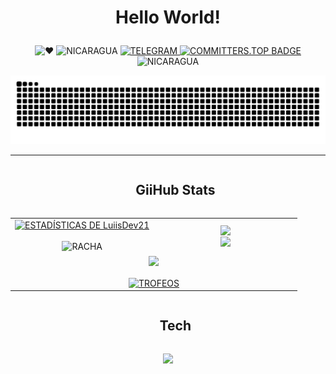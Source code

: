 <!-- TITULO PRINCIPAL -->
# <p align="center">Hello World!</p>

<!-- INSIGNIAS Y DATOS PERSONALES -->
<p align="center">
    <img src="https://img.shields.io/badge/%E2%9D%A4-red" alt="❤️"/>
    <img src="https://img.shields.io/badge/Country-Nicaragua-blue" alt="NICARAGUA"/>
    <a href="https://t.me/Xetwy">
        <img src="https://img.shields.io/badge/Telegram-Chat-2CA5E0?logo=telegram" alt="TELEGRAM"/>
    </a>
    <a href="https://user-badge.committers.top/nicaragua/LuiisDev21">
        <img src="https://user-badge.committers.top/nicaragua/LuiisDev21.svg" alt="COMMITTERS.TOP BADGE"/>
    </a>
    <img src="https://flagsapi.com/NI/flat/32.png" alt="NICARAGUA" height="20"/>
</p>

<!-- ANIMACIÓN SNAKE -->
![snake](https://github.com/LuiisDev21/LuiisDev21/blob/main/snake.svg)

----------
<!-- ESTADÍSTICAS DE GITHUB -->
<div id="user-content-toc">
  <ul align="center">
    <summary><h2 style="display: inline-block">GiiHub Stats</h2></summary>
  </ul>
</div>

<!-- TABLA DE ESTADÍSTICAS Y TROFEOS -->
<p align="center">
<table align="center">
<tr border="none">
  <!-- ESTADÍSTICAS GENERALES Y RACHA -->
  <td width="50%" align="center">
    <a href="https://awesome-github-stats.azurewebsites.net/index.html??cardType=level&theme=chartreuse-dark&preferLogin=true&Border=DD272700">
      <img alt="ESTADÍSTICAS DE LuiisDev21" src="https://awesome-github-stats.azurewebsites.net/user-stats/LuiisDev21?cardType=level&theme=chartreuse-dark&preferLogin=true&Border=DD272700" />
    </a>
    <br></br>
    <img title="🔥 RACHA DE COMMITS" alt="RACHA" src="https://nirzak-streak-stats.vercel.app/?user=LuiisDev21&theme=vue-dark&hide_border=true" />
  </td>
  <!-- LENGUAJES MÁS USADOS Y REPOS POR LENGUAJE -->
  <td width="50%" align="center">
    <img align="center" src="https://github-readme-stats.vercel.app/api/top-langs/?username=LuiisDev21&theme=blue-green&show_icons=true&hide_border=true&layout=compact"/>
    <br>
    <img align="center" src="http://github-profile-summary-cards.vercel.app/api/cards/repos-per-language?username=LuiisDev21&theme=github_dark" />
  </td>
</tr>
<!-- DETALLES DE PERFIL Y TROFEOS -->
<tr border="none">
  <td colspan="2" align="center">
    <img align="center" src="http://github-profile-summary-cards.vercel.app/api/cards/profile-details?username=LuiisDev21&theme=github_dark" />
    <br></br>
    <a href="https://github.com/ryo-ma/github-profile-trophy" title="IR A TROFEOS">
      <img align="center" width=100% src="https://github-profile-trophy.vercel.app/?username=LuiisDev21&theme=radical" alt="TROFEOS" />
    </a>
  </td>
</tr>
</table>
<!-- FIN DE ESTADÍSTICAS -->

<!-- TECNOLOGÍAS QUE USO -->
<div id="user-content-toc">
  <ul align="center">
    <summary><h2 style="display: inline-block">Tech</h2></summary>
  </ul>
</div>
<!-- ICONOS DE STACK TECNOLÓGICO -->
<p align="center">
  <a href="https://skillicons.dev">
    <img src="https://skillicons.dev/icons?i=python,cs,js,css,html,react,nextjs,astro,vite,go,sqlite,nodejs,net,flask,visualstudio,vscode,&perline=14" />
  </a>
</p>

